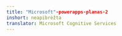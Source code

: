 ```yaml
---
title: "Microsoft"-powerapps-planas-2
inshort: neapibrėžta
translator: Microsoft Cognitive Services
---
```




